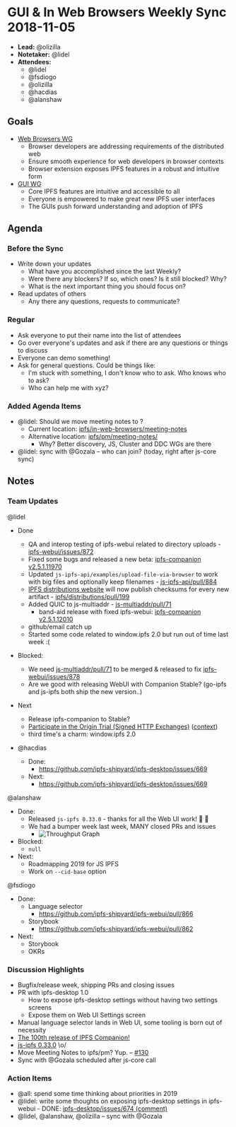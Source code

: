 # GUI & In Web Browsers Weekly Sync 2018-11-05

- **Lead:** @olizilla
- **Notetaker:** @lidel
- **Attendees:**
    - @lidel
    - @fsdiogo
    - @olizilla
    - @hacdias
    - @alanshaw

## Goals

- [Web Browsers WG](https://github.com/ipfs/in-web-browsers)
    - Browser developers are addressing requirements of the distributed web
    - Ensure smooth experience for web developers in browser contexts
    - Browser extension exposes IPFS features in a robust and intuitive form
- [GUI WG](https://github.com/ipfs/ipfs-gui)
    - Core IPFS features are intuitive and accessible to all
    - Everyone is empowered to make great new IPFS user interfaces
    - The GUIs push forward understanding and adoption of IPFS

## Agenda

### Before the Sync

- Write down your updates
    - What have you accomplished since the last Weekly?
    - Were there any blockers? If so, which ones? Is it still blocked? Why?
    - What is the next important thing you should focus on?
- Read updates of others
    - Any there any questions, requests to communicate?


### Regular

- Ask everyone to put their name into the list of attendees
- Go over everyone's updates and ask if there are any questions or things to discuss
- Everyone can demo something!
- Ask for general questions. Could be things like:
  - I'm stuck with something, I don't know who to ask. Who knows who to ask?
  - Who can help me with xyz?

### Added Agenda Items

- @lidel: Should we move meeting notes to ? 
  - Current location: [ipfs/in-web-browsers/meeting-notes](https://github.com/ipfs/in-web-browsers/tree/master/meeting-notes)
  - Alternative location: [ipfs/pm/meeting-notes/](https://github.com/ipfs/pm/tree/master/meeting-notes/2018)
    - Why? Better discovery, JS, Cluster and DDC WGs are there
- @lidel: sync with @Gozala – who can join? (today, right after js-core sync)

## Notes

### Team Updates

@lidel

- Done
    - QA and interop testing of ipfs-webui related to directory uploads - [ipfs-webui/issues/872](https://github.com/ipfs-shipyard/ipfs-webui/issues/872)
    - Fixed some bugs and released a new beta: [ipfs-companion v2.5.1.11970](https://github.com/ipfs-shipyard/ipfs-companion/releases/tag/v2.5.1.11970)
    - Updated `js-ipfs-api/examples/upload-file-via-browser` to work with big files and optionally keep filenames - [js-ipfs-api/pull/884](https://github.com/ipfs/js-ipfs-api/pull/884)
    - [IPFS distributions website](https://dist.ipfs.io) will now publish checksums for every new artifact - [ipfs/distributions/pull/199](https://github.com/ipfs/distributions/pull/199)
    - Added QUIC to js-multiaddr - [js-multiaddr/pull/71](https://github.com/multiformats/js-multiaddr/pull/71)
        - band-aid release with fixed ipfs-webui: [ipfs-companion v2.5.1.12010](https://github.com/ipfs-shipyard/ipfs-companion/releases/tag/v2.5.1.12010)
    - github/email catch up
    - Started some code related to window.ipfs 2.0 but run out of time last week :(
- Blocked:
    - We need [js-multiaddr/pull/71](https://github.com/multiformats/js-multiaddr/pull/71) to be merged & released to fix [ipfs-webui/issues/878](https://github.com/ipfs-shipyard/ipfs-webui/issues/878)
    - Are we good with releasing WebUI with Companion Stable? (go-ipfs and js-ipfs both ship the new version..)
- Next
    - Release ipfs-companion to Stable?
    - [Participate in the Origin Trial (Signed HTTP Exchanges)](https://developers.google.com/web/updates/2018/11/signed-exchanges) ([context](https://github.com/ipfs/in-web-browsers/issues/121))
    - third time's a charm: window.ipfs 2.0

- @hacdias
  - Done:
    - https://github.com/ipfs-shipyard/ipfs-desktop/issues/669
  - Next:
    - https://github.com/ipfs-shipyard/ipfs-desktop/issues/669

@alanshaw
* Done:
    * Released `js-ipfs 0.33.0` - thanks for all the Web UI work! 🥰 💖
    * We had a bumper week last week, MANY closed PRs and issues
        * ![Throughput Graph](https://ipfs.io/ipfs/QmQeEyDPA47GqnduyVVWNdnj6UBPXYPVWogAQoqmAcLx6y)
* Blocked:
    * `null`
* Next:
    * Roadmapping 2019 for JS IPFS
    * Work on `--cid-base` option

@fsdiogo
- Done:
    - Language selector
        - https://github.com/ipfs-shipyard/ipfs-webui/pull/866
    - Storybook
        - https://github.com/ipfs-shipyard/ipfs-webui/pull/862
- Next:
    - Storybook
    - OKRs

### Discussion Highlights

- Bugfix/release week, shipping PRs and closing issues
- PR with ipfs-desktop 1.0 
    - How to expose ipfs-desktop settings without having two settings screens
    - Expose them on Web UI Settings screen
- Manual language selector lands in Web UI, some tooling is born out of necessity
- [The 100th release of IPFS Companion!](https://github.com/ipfs-shipyard/ipfs-companion/releases/tag/v2.5.1.11970)
- [js-ipfs 0.33.0](https://blog.ipfs.io/51-js-ipfs-0-33/) \o/
- Move Meeting Notes to ipfs/pm? Yup. – [#130](https://github.com/ipfs/in-web-browsers/issues/130)
- Sync with @Gozala scheduled after js-core call

### Action Items

- @all: spend some time thinking about priorities in 2019
- @lidel: write some thoughts on exposing ipfs-desktop settings in ipfs-webui - DONE: [ipfs-desktop/issues/674 (comment)](https://github.com/ipfs-shipyard/ipfs-desktop/issues/674#issuecomment-436251422)
- @lidel, @alanshaw, @olizilla – sync with @Gozala
